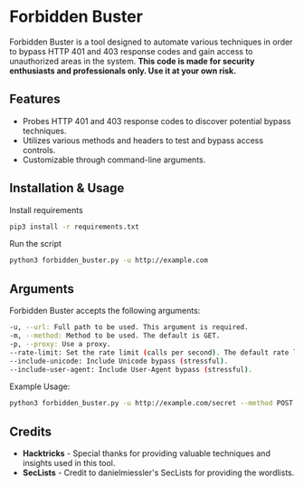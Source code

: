 # Forbidden Buster

Forbidden Buster is a tool designed to automate various techniques in order to bypass HTTP 401 and 403 response codes and gain access to unauthorized areas in the system. **This code is made for security enthusiasts and professionals only. Use it at your own risk.**

## Features

- Probes HTTP 401 and 403 response codes to discover potential bypass techniques.
- Utilizes various methods and headers to test and bypass access controls.
- Customizable through command-line arguments.
  
## Installation & Usage
Install requirements

```bash
pip3 install -r requirements.txt
```

Run the script

```bash
python3 forbidden_buster.py -u http://example.com
```

## Arguments
Forbidden Buster accepts the following arguments:

```bash
-u, --url: Full path to be used. This argument is required.
-m, --method: Method to be used. The default is GET.
-p, --proxy: Use a proxy.
--rate-limit: Set the rate limit (calls per second). The default rate limit is 10.
--include-unicode: Include Unicode bypass (stressful).
--include-user-agent: Include User-Agent bypass (stressful).
```

Example Usage:
```bash
python3 forbidden_buster.py -u http://example.com/secret --method POST --proxy http://proxy.example.com --rate-limit 5 --include-unicode --include-user-agent
```

## Credits
- **Hacktricks** - Special thanks for providing valuable techniques and insights used in this tool.
- **SecLists** - Credit to danielmiessler's SecLists for providing the wordlists.


